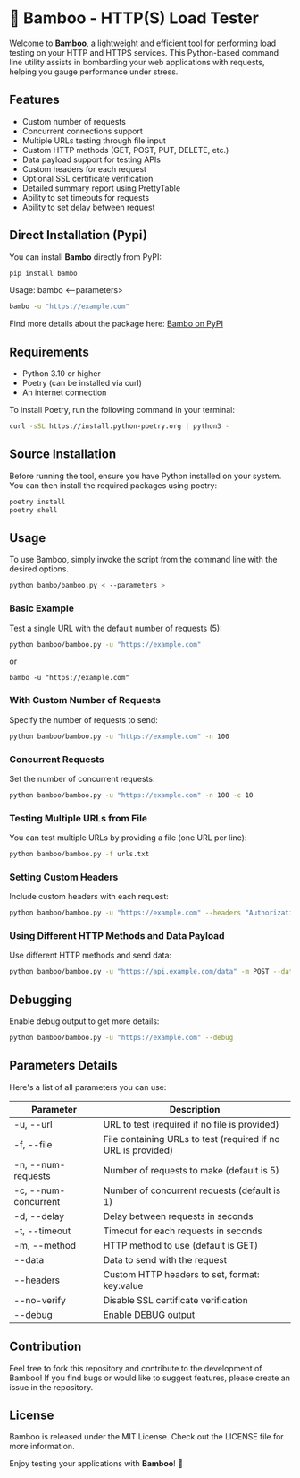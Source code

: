 # :bamboo: Bamboo - HTTP(S) Load Tester

Welcome to **Bamboo**, a lightweight and efficient tool for performing load testing on your HTTP and HTTPS services. This Python-based command line utility assists in bombarding your web applications with requests, helping you gauge performance under stress.

## Features

- Custom number of requests
- Concurrent connections support
- Multiple URLs testing through file input
- Custom HTTP methods (GET, POST, PUT, DELETE, etc.)
- Data payload support for testing APIs
- Custom headers for each request
- Optional SSL certificate verification
- Detailed summary report using PrettyTable
- Ability to set timeouts for requests
- Ability to set delay between request

## Direct Installation (Pypi)

You can install **Bambo** directly from PyPI:

```bash
pip install bambo
```
Usage:  bambo <--parameters>

```bash
bambo -u "https://example.com"
```
Find more details about the package here: [Bambo on PyPI](https://pypi.org/project/bambo/)


## Requirements

- Python 3.10 or higher
- Poetry (can be installed via curl)
- An internet connection

To install Poetry, run the following command in your terminal:
```bash
curl -sSL https://install.python-poetry.org | python3 -
```


## Source Installation

Before running the tool, ensure you have Python installed on your system. You can then install the required packages using poetry:

```bash
poetry install
poetry shell
```

## Usage

To use Bamboo, simply invoke the script from the command line with the desired options.

```bash
python bambo/bamboo.py < --parameters >
```

### Basic Example

Test a single URL with the default number of requests (5):
```bash
python bamboo/bamboo.py -u "https://example.com"
```
or
```
bambo -u "https://example.com"
```

### With Custom Number of Requests

Specify the number of requests to send:
```bash
python bamboo/bamboo.py -u "https://example.com" -n 100
```

### Concurrent Requests

Set the number of concurrent requests:
```bash
python bamboo/bamboo.py -u "https://example.com" -n 100 -c 10
```

### Testing Multiple URLs from File

You can test multiple URLs by providing a file (one URL per line):
```bash
python bamboo/bamboo.py -f urls.txt
```

### Setting Custom Headers

Include custom headers with each request:
```bash
python bamboo/bamboo.py -u "https://example.com" --headers "Authorization:Bearer YOUR_TOKEN" "Content-Type:application/json"
```

### Using Different HTTP Methods and Data Payload

Use different HTTP methods and send data:
```bash
python bamboo/bamboo.py -u "https://api.example.com/data" -m POST --data '{"key":"value"}'
```

## Debugging

Enable debug output to get more details:
```bash
python bamboo/bamboo.py -u "https://example.com" --debug
```

## Parameters Details

Here's a list of all parameters you can use:

Parameter | Description
--- | ---
-u, --url | URL to test (required if no file is provided)
-f, --file | File containing URLs to test (required if no URL is provided)
-n, --num-requests | Number of requests to make (default is 5)
-c, --num-concurrent | Number of concurrent requests (default is 1)
-d, --delay | Delay between requests in seconds
-t, --timeout | Timeout for each requests in seconds
-m, --method | HTTP method to use (default is GET)
--data | Data to send with the request
--headers | Custom HTTP headers to set, format: key:value
--no-verify | Disable SSL certificate verification
--debug | Enable DEBUG output

## Contribution

Feel free to fork this repository and contribute to the development of Bamboo! If you find bugs or would like to suggest features, please create an issue in the repository.

## License

Bamboo is released under the MIT License. Check out the LICENSE file for more information.

Enjoy testing your applications with **Bamboo**! 🚀
